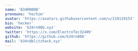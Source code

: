 ```yaml
---
name: 'B34RN00B'
pronouns: 'he/him'
avatar: 'https://avatars.githubusercontent.com/u/219129153'
bio: 'hecker'
website: 'b34rn00b.xyz'
twitter: 'https://x.com/ElectroTec32409'
github: 'https://github.com/b34rn008'
mail: 'b34r@blitzhack.xyz'
---
```

